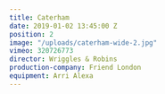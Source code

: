 ```yaml
---
title: Caterham
date: 2019-01-02 13:45:00 Z
position: 2
image: "/uploads/caterham-wide-2.jpg"
vimeo: 320726773
director: Wriggles & Robins
production-company: Friend London
equipment: Arri Alexa
---
```


